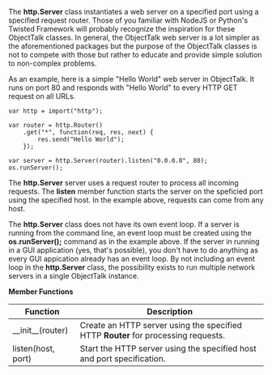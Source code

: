 The **http.Server** class instantiates a web server on a specified port using a
specified request router. Those of you familiar with NodeJS or Python's
Twisted Framework will probably recognize the inspiration for these
ObjectTalk classes. In general, the ObjectTalk web server is a lot simpler
as the aforementioned packages but the purpose of the ObjectTalk classes
is not to compete with those but rather to educate and provide simple solution
to non-complex problems.

As an example, here is a simple "Hello World" web server in ObjectTalk.
It runs on port 80 and responds with "Hello World" to every HTTP GET request
on all URLs.

	var http = import("http");

	var router = http.Router()
		.get("*", function(req, res, next) {
			res.send("Hello World");
		});

	var server = http.Server(router).listen("0.0.0.0", 80);
	os.runServer();

The **http.Server** server uses a request router to process all incoming requests.
The **listen** member function starts the server on the speficied port
using the specified host. In the example above, requests can come from any host.

The **http.Server** class does not have its own event loop. If a server is running from the
command line, an event loop must be created using the **os.runServer();** command
as in the example above. If the server in running in a GUI application (yes, that's possible),
you don't have to do anything as every GUI appication already has an event loop.
By not including an event loop in the  **http.Server** class, the possibility exists to
run multiple network servers in a single ObjectTalk instance.

**Member Functions**

| Function | Description |
| ------ | ----------- |
| \_\_init\_\_(router) | Create an HTTP server using the specified HTTP **Router** for processing requests. |
| listen(host, port) | Start the HTTP server using the specified host and port specification. |
